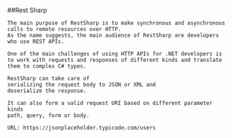 ﻿##Rest Sharp

	The main purpose of RestSharp is to make synchronous and asynchronous calls to remote resources over HTTP. 
	As the name suggests, the main audience of RestSharp are developers who use REST APIs.

	One of the main challenges of using HTTP APIs for .NET developers is 
	to work with requests and responses of different kinds and translate them to complex C# types. 

	RestSharp can take care of 
	serializing the request body to JSON or XML and 
	deserialize the response.

	It can also form a valid request URI based on different parameter kinds 
	path, query, form or body.

	URL: https://jsonplaceholder.typicode.com/users
